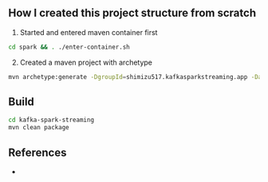 ## How I created this project structure from scratch

1. Started and entered maven container first
```bash
cd spark && . ./enter-container.sh
```

2. Created a maven project with archetype
```bash
mvn archetype:generate -DgroupId=shimizu517.kafkasparkstreaming.app -DartifactId=kafka-spark-streaming -DarchetypeArtifaceId=maven-archetype-simple -DarchetypeVersion=1.4 -DinteractiveMode=false
```

## Build
```bash
cd kafka-spark-streaming
mvn clean package
```

## References
- 
